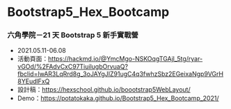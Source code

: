# Bootstrap5_Hex_Bootcamp
### 六角學院－21 天 Bootstrap 5 新手實戰營
- 2021.05.11-06.08
- 活動頁面：https://hackmd.io/@YmcMgo-NSKOqgTGAjl_5tg/ryar-vGOd/%2FAdvCxC97TiuilugbOrvuaQ?fbclid=IwAR3LqRrd8g_3oJAYgJIZ91ugC4q3fwhzSbz2EGeixaNgp9VGrH8YEudlFxQ
- 設計稿：https://hexschool.github.io/boootstrap5WebLayout/
- Demo：https://potatokaka.github.io/Bootstrap5_Hex_Bootcamp_2021/
